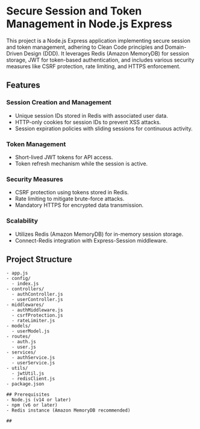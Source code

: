 # Secure Session and Token Management in Node.js Express

This project is a Node.js Express application implementing secure session and token management, adhering to Clean Code principles and Domain-Driven Design (DDD). It leverages Redis (Amazon MemoryDB) for session storage, JWT for token-based authentication, and includes various security measures like CSRF protection, rate limiting, and HTTPS enforcement.

## Features
### Session Creation and Management
- Unique session IDs stored in Redis with associated user data.
- HTTP-only cookies for session IDs to prevent XSS attacks.
- Session expiration policies with sliding sessions for continuous activity.

### Token Management
- Short-lived JWT tokens for API access.
- Token refresh mechanism while the session is active.

### Security Measures
- CSRF protection using tokens stored in Redis.
- Rate limiting to mitigate brute-force attacks.
- Mandatory HTTPS for encrypted data transmission.

### Scalability
- Utilizes Redis (Amazon MemoryDB) for in-memory session storage.
- Connect-Redis integration with Express-Session middleware.

## Project Structure

```plaintext
- app.js
- config/
  - index.js
- controllers/
  - authController.js
  - userController.js
- middlewares/
  - authMiddleware.js
  - csrfProtection.js
  - rateLimiter.js
- models/
  - userModel.js
- routes/
  - auth.js
  - user.js
- services/
  - authService.js
  - userService.js
- utils/
  - jwtUtil.js
  - redisClient.js
- package.json

## Prerequisites
- Node.js (v14 or later)
- npm (v6 or later)
- Redis instance (Amazon MemoryDB recommended)

## 